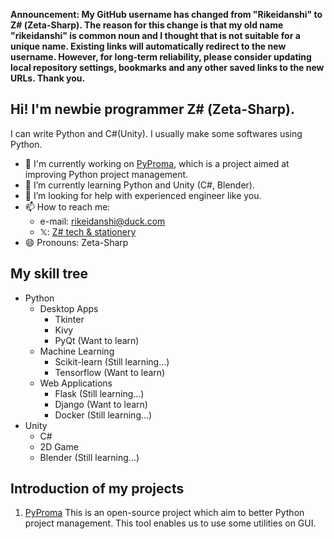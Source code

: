**Announcement: My GitHub username has changed from "Rikeidanshi" to Ζ# (Zeta-Sharp). The reason for this change is that my old name "rikeidanshi" is common noun and I thought that is not suitable for a unique name. Existing links will automatically redirect to the new username. However, for long-term reliability, please consider updating local repository settings, bookmarks and any other saved links to the new URLs. Thank you.**
## Hi! I'm newbie programmer Ζ# (Zeta-Sharp).  
I can write Python and C#(Unity). I usually make some softwares using Python.

- 🔭 I'm currently working on [PyProma](https://github.com/Zeta-Sharp/PyProma/), which is a project aimed at improving Python project management.
- 🌱 I’m currently learning Python and Unity (C#, Blender).
- 🤔 I’m looking for help with experienced engineer like you.
- 📫 How to reach me:
  - e-mail: rikeidanshi@duck.com
  - 𝕏: [Ζ# tech & stationery](https://x.com/rikeidansh22373)
- 😄 Pronouns: Zeta-Sharp

## My skill tree  

- Python
  - Desktop Apps
    - Tkinter
    - Kivy
    - PyQt (Want to learn)
  - Machine Learning
    - Scikit-learn (Still learning...)
    - Tensorflow (Want to learn)
  - Web Applications
    - Flask (Still learning...)
    - Django (Want to learn)
    - Docker (Still learning...)
- Unity
  - C#
  - 2D Game
  - Blender (Still learning...)

## Introduction of my projects  
1. [PyProma](https://github.com/Zeta-Sharp/PyProma/)
   This is an open-source project which aim to better Python project management. This tool enables us to use some utilities on GUI.
